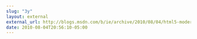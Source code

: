 ```yaml
---
slug: "3y"
layout: external
external_url: http://blogs.msdn.com/b/ie/archive/2010/08/04/html5-modernized-fourth-ie9-platform-preview-available-for-developers.aspx
date: 2010-08-04T20:56:10-05:00
---
```

